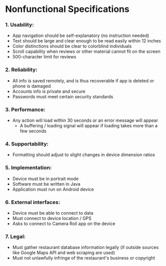 # Nonfunctional Specifications

### 1. Usability:
* App navigation should be self-explanatory (no instruction needed)
* Text should be large and clear enough to be read easily within 12 inches
* Color distinctions should be clear to colorblind individuals
* Scroll capability when reviews or other material cannot fit on the screen
* 500-character limit for reviews

### 2. Reliability:
* All info is saved remotely, and is thus recoverable if app is deleted or phone is damaged
* Accounts info is private and secure
* Passwords must meet certain security standards

### 3. Performance:
* Any action will load within 30 seconds or an error message will appear
  * A buffering / loading signal will appear if loading takes more than a few seconds

### 4. Supportability:
* Formatting should adjust to slight changes in device dimension ratios

### 5. Implementation:
* Device must be in portrait mode
* Software must be written in Java
* Application must run on Android device

### 6. External interfaces:
* Device must be able to connect to data
* Must connect to device location / GPS
* Asks to connect to Camera Roll app on the device

### 7. Legal:
* Must gather restaurant database information legally (if outside sources like Google Maps API and web scraping are used)
* Must not unlawfully infringe of the restaurant's business or copyright